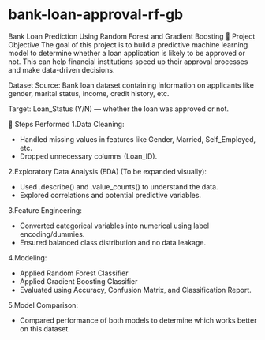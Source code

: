# bank-loan-approval-rf-gb
Bank Loan Prediction Using Random Forest and Gradient Boosting
📌 Project Objective
The goal of this project is to build a predictive machine learning model to determine whether a loan application is likely to be approved or not. This can help financial institutions speed up their approval processes and make data-driven decisions.

Dataset
Source: Bank loan dataset containing information on applicants like gender, marital status, income, credit history, etc.

Target: Loan_Status (Y/N) — whether the loan was approved or not.

🔧 Steps Performed
1.Data Cleaning:
  * Handled missing values in features like Gender, Married, Self_Employed, etc.
  * Dropped unnecessary columns (Loan_ID).

2.Exploratory Data Analysis (EDA) (To be expanded visually):
  * Used .describe() and .value_counts() to understand the data.
  * Explored correlations and potential predictive variables.

3.Feature Engineering:
  * Converted categorical variables into numerical using label encoding/dummies.
  * Ensured balanced class distribution and no data leakage.

4.Modeling:
  * Applied Random Forest Classifier
  * Applied Gradient Boosting Classifier
  * Evaluated using Accuracy, Confusion Matrix, and Classification Report.

5.Model Comparison:
  * Compared performance of both models to determine which works better on this dataset.
